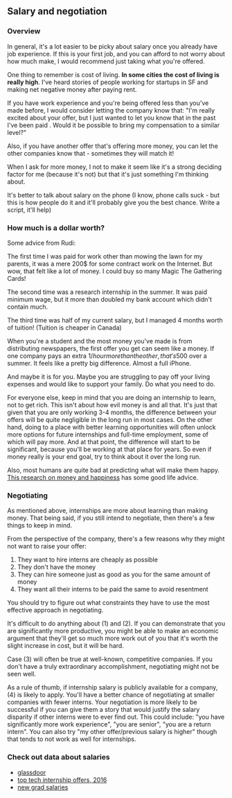 ## Salary and negotiation

### Overview

In general, it's a lot easier to be picky about salary once you already have job experience. If this is your first job, and you can afford to not worry about how much make, I would recommend just taking what you're offered.

One thing to remember is cost of living. **In some cities the cost of living is really high**. I've heard stories of people working for startups in SF and making net negative money after paying rent.

If you have work experience and you're being offered less than you've made before, I would consider letting the company know that: "I'm really excited about your offer, but I just wanted to let you know that in the past I've been paid <amount>. Would it be possible to bring my compensation to a similar level?"

Also, if you have another offer that's offering more money, you can let the other companies know that - sometimes they will match it!

When I ask for more money, I not to make it seem like it's a strong deciding factor for me (because it's not) but that it's just something I'm thinking about.

It's better to talk about salary on the phone (I know, phone calls suck - but this is how people do it and it'll probably give you the best chance. Write a script, it'll help)

### How much is a dollar worth?

Some advice from Rudi:

The first time I was paid for work other than mowing the lawn for my parents, it was a mere 200$ for some contract work on the Internet. But wow, that felt like a lot of money. I could buy so many Magic The Gathering Cards!

The second time was a research internship in the summer. It was paid minimum wage, but it more than doubled my bank account which didn't contain much.

The third time was half of my current salary, but I managed 4 months worth of tuition! (Tuition is cheaper in Canada)

When you're a student and the most money you've made is from distributing newspapers, the first offer you get can seem like a money. If one company pays an extra 1$/hour more than the other, that's 500$ over a summer. It feels like a pretty big difference. Almost a full iPhone.

And maybe it is for you. Maybe you are struggling to pay off your living expenses and would like to support your family. Do what you need to do.

For everyone else, keep in mind that you are doing an internship to learn, not to get rich. This isn't about how evil money is and all that. It's just that given that you are only working 3-4 months, the difference between your offers will be quite negligible in the long run in most cases. On the other hand, doing to a place with better learning opportunities will often unlock more options for future internships and full-time employment, some of which will pay more. And at that point, the difference will start to be significant, because you'll be working at that place for years. So even if money really is your end goal, try to think about it over the long run.

Also, most humans are quite bad at predicting what will make them happy. [This research on money and happiness](https://scholar.harvard.edu/files/danielgilbert/files/if-money-doesnt-make-you-happy.nov-12-20101.pdf) has some good life advice.

### Negotiating

As mentioned above, internships are more about learning than making money. That being said, if you still intend to negotiate, then there's a few things to keep in mind.

From the perspective of the company, there's a few reasons why they might not want to raise your offer:
1. They want to hire interns are cheaply as possible
2. They don't have the money
3. They can hire someone just as good as you for the same amount of money
4. They want all their interns to be paid the same to avoid resentment

You should try to figure out what constraints they have to use the most effective approach in negotiating.

It's difficult to do anything about (1) and (2). If you can demonstrate that you are significantly more productive, you might be able to make an economic argument that they'll get so much more work out of you that it's worth the slight increase in cost, but it will be hard.

Case (3) will often be true at well-known, competitive companies. If you don't have a truly extraordinary accomplishment, negotiating might not be seen well.

As a rule of thumb, if internship salary is publicly available for a company, (4) is likely to apply. You'll have a better chance of negotiating at smaller companies with fewer interns. Your negotiation is more likely to be successful if you can give them a story that would justify the salary disparity if other interns were to ever find out. This could include: "you have significantly more work experience", "you are senior", "you are a return intern". You can also try "my other offer/previous salary is higher" though that tends to not work as well for internships.

### Check out data about salaries

- [glassdoor](glassdoor.ca)
- [top tech internship offers, 2016](https://twitter.com/rodneyfolz/status/724787290824798209)
- [new grad salaries](http://newgradsalaries.com/)
